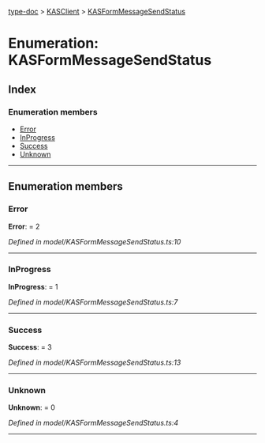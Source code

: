 [type-doc](../README.md) > [KASClient](../modules/kasclient.md) > [KASFormMessageSendStatus](../enums/kasclient.kasformmessagesendstatus.md)

# Enumeration: KASFormMessageSendStatus

## Index

### Enumeration members

* [Error](kasclient.kasformmessagesendstatus.md#error)
* [InProgress](kasclient.kasformmessagesendstatus.md#inprogress)
* [Success](kasclient.kasformmessagesendstatus.md#success)
* [Unknown](kasclient.kasformmessagesendstatus.md#unknown)

---

## Enumeration members

<a id="error"></a>

###  Error

**Error**:  = 2

*Defined in model/KASFormMessageSendStatus.ts:10*

___
<a id="inprogress"></a>

###  InProgress

**InProgress**:  = 1

*Defined in model/KASFormMessageSendStatus.ts:7*

___
<a id="success"></a>

###  Success

**Success**:  = 3

*Defined in model/KASFormMessageSendStatus.ts:13*

___
<a id="unknown"></a>

###  Unknown

**Unknown**:  = 0

*Defined in model/KASFormMessageSendStatus.ts:4*

___

